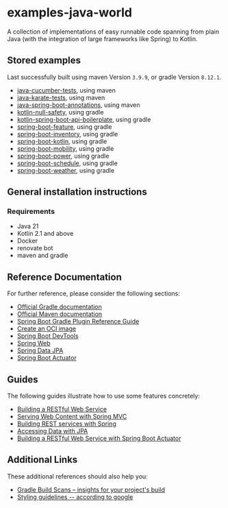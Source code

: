 # examples-java-world
A collection of implementations of easy runnable code spanning from plain Java (with the integration of large frameworks like Spring) to Kotlin.

## Stored examples
Last successfully built using maven Version `3.9.9`, or gradle Version `8.12.1`.

* [java-cucumber-tests](./java-cucumber-tests/README.md), using maven
* [java-karate-tests](./java-karate-tests/README.md), using maven
* [java-spring-boot-annotations](./java-spring-boot-annotations/README.md), using maven
* [kotlin-null-safety](./kotlin-null-safety/README.md), using gradle
* [kotlin-spring-boot-api-boilerplate](kotlin-spring-boot-api-boilerplate/README.md), using gradle
* [spring-boot-feature](./spring-boot-feature/README.md), using gradle
* [spring-boot-inventory](./spring-boot-inventory/README.md), using gradle
* [spring-boot-kotlin](./spring-boot-kotlin/README.md), using gradle
* [spring-boot-mobility](./spring-boot-mobility/README.md), using gradle
* [spring-boot-power](./spring-boot-power/README.md), using gradle
* [spring-boot-schedule](./spring-boot-schedule/README.md), using gradle
* [spring-boot-weather](./spring-boot-weather/README.md), using gradle

## General installation instructions
### Requirements
* Java 21
* Kotlin 2.1 and above
* Docker
* renovate bot
* maven and gradle

## Reference Documentation
For further reference, please consider the following sections:

* [Official Gradle documentation](https://docs.gradle.org)
* [Official Maven documentation](https://docs.gradle.org)
* [Spring Boot Gradle Plugin Reference Guide](https://docs.spring.io/spring-boot/docs/2.3.1.RELEASE/gradle-plugin/reference/html/)
* [Create an OCI image](https://docs.spring.io/spring-boot/docs/2.3.1.RELEASE/gradle-plugin/reference/html/#build-image)
* [Spring Boot DevTools](https://docs.spring.io/spring-boot/docs/2.3.1.RELEASE/reference/htmlsingle/#using-boot-devtools)
* [Spring Web](https://docs.spring.io/spring-boot/docs/2.3.1.RELEASE/reference/htmlsingle/#boot-features-developing-web-applications)
* [Spring Data JPA](https://docs.spring.io/spring-boot/docs/2.3.1.RELEASE/reference/htmlsingle/#boot-features-jpa-and-spring-data)
* [Spring Boot Actuator](https://docs.spring.io/spring-boot/docs/2.3.1.RELEASE/reference/htmlsingle/#production-ready)

## Guides
The following guides illustrate how to use some features concretely:

* [Building a RESTful Web Service](https://spring.io/guides/gs/rest-service/)
* [Serving Web Content with Spring MVC](https://spring.io/guides/gs/serving-web-content/)
* [Building REST services with Spring](https://spring.io/guides/tutorials/bookmarks/)
* [Accessing Data with JPA](https://spring.io/guides/gs/accessing-data-jpa/)
* [Building a RESTful Web Service with Spring Boot Actuator](https://spring.io/guides/gs/actuator-service/)

## Additional Links
These additional references should also help you:

* [Gradle Build Scans – insights for your project's build](https://scans.gradle.com#gradle)
* [Styling guidelines -- according to google](https://google.github.io/styleguide/)

